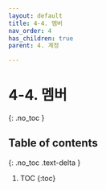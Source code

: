 ```yaml
---
layout: default
title: 4-4. 멤버
nav_order: 4
has_children: true
parent: 4. 계정

---
```


# 4-4. 멤버
{: .no_toc }

## Table of contents
{: .no_toc .text-delta }

1. TOC
{:toc}

